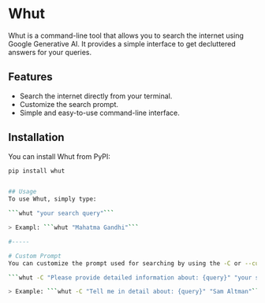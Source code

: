 # Whut

Whut is a command-line tool that allows you to search the internet using Google Generative AI. It provides a simple interface to get decluttered answers for your queries.

## Features

- Search the internet directly from your terminal.
- Customize the search prompt.
- Simple and easy-to-use command-line interface.

## Installation

You can install Whut from PyPI:

```sh
pip install whut


## Usage
To use Whut, simply type:

```whut "your search query"```

> Exampl: ```whut "Mahatma Gandhi"```

#-----

# Custom Prompt
You can customize the prompt used for searching by using the -C or --custom option:

```whut -C "Please provide detailed information about: {query}" "your search query"```

> Example: ```whut -C "Tell me in detail about: {query}" "Sam Altman"```
